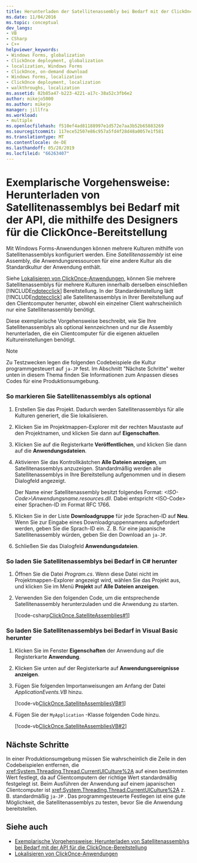 ```yaml
---
title: Herunterladen der Satellitenassembly bei Bedarf mit der ClickOnce-designer
ms.date: 11/04/2016
ms.topic: conceptual
dev_langs:
- VB
- CSharp
- C++
helpviewer_keywords:
- Windows Forms, globalization
- ClickOnce deployment, globalization
- localization, Windows Forms
- ClickOnce, on-demand download
- Windows Forms, localization
- ClickOnce deployment, localization
- walkthroughs, localization
ms.assetid: 82b85a47-b223-4221-a17c-38a52c3fb6e2
author: mikejo5000
ms.author: mikejo
manager: jillfra
ms.workload:
- multiple
ms.openlocfilehash: f510ef4ad81188997e1d572e7aa3b52b65883269
ms.sourcegitcommit: 117ece52507e86c957a5fd4f28d48a0057e1f581
ms.translationtype: MT
ms.contentlocale: de-DE
ms.lasthandoff: 05/28/2019
ms.locfileid: "66263407"
---
```

# <a name="walkthrough-download-satellite-assemblies-on-demand-with-the-clickonce-deployment-api-using-the-designer"></a>Exemplarische Vorgehensweise: Herunterladen von Satellitenassemblys bei Bedarf mit der API, die mithilfe des Designers für die ClickOnce-Bereitstellung
Mit Windows Forms-Anwendungen können mehrere Kulturen mithilfe von Satellitenassemblys konfiguriert werden. Eine *Satellitenassembly* ist eine Assembly, die Anwendungsressourcen für eine andere Kultur als die Standardkultur der Anwendung enthält.

 Siehe [Lokalisieren von ClickOnce-Anwendungen](../deployment/localizing-clickonce-applications.md), können Sie mehrere Satellitenassemblys für mehrere Kulturen innerhalb derselben einschließen [!INCLUDE[ndptecclick](../deployment/includes/ndptecclick_md.md)] Bereitstellung. In der Standardeinstellung lädt [!INCLUDE[ndptecclick](../deployment/includes/ndptecclick_md.md)] alle Satellitenassemblys in Ihrer Bereitstellung auf den Clientcomputer herunter, obwohl ein einzelner Client wahrscheinlich nur eine Satellitenassembly benötigt.

 Diese exemplarische Vorgehensweise beschreibt, wie Sie Ihre Satellitenassemblys als optional kennzeichnen und nur die Assembly herunterladen, die ein Clientcomputer für die eigenen aktuellen Kultureinstellungen benötigt.

> [!NOTE]
> Zu Testzwecken legen die folgenden Codebeispiele die Kultur programmgesteuert auf `ja-JP` fest. Im Abschnitt "Nächste Schritte" weiter unten in diesem Thema finden Sie Informationen zum Anpassen dieses Codes für eine Produktionsumgebung.

### <a name="to-mark-satellite-assemblies-as-optional"></a>So markieren Sie Satellitenassemblys als optional

1. Erstellen Sie das Projekt. Dadurch werden Satellitenassemblys für alle Kulturen generiert, die Sie lokalisieren.

2. Klicken Sie im Projektmappen-Explorer mit der rechten Maustaste auf den Projektnamen, und klicken Sie dann auf **Eigenschaften**.

3. Klicken Sie auf die Registerkarte **Veröffentlichen**, und klicken Sie dann auf die **Anwendungsdateien**.

4. Aktivieren Sie das Kontrollkästchen **Alle Dateien anzeigen**, um Satellitenassemblys anzuzeigen. Standardmäßig werden alle Satellitenassemblys in Ihre Bereitstellung aufgenommen und in diesem Dialogfeld angezeigt.

     Der Name einer Satellitenassembly besitzt folgendes Format: *\<ISO-Code>\Anwendungsname.resources.dll*. Dabei entspricht \<ISO-Code> einer Sprachen-ID im Format RFC 1766.

5. Klicken Sie in der Liste **Downloadgruppe** für jede Sprachen-ID auf **Neu**. Wenn Sie zur Eingabe eines Downloadgruppennamens aufgefordert werden, geben Sie die Sprach-ID ein. Z. B. für eine japanische Satellitenassembly würden, geben Sie den Download an `ja-JP`.

6. Schließen Sie das Dialogfeld **Anwendungsdateien**.

### <a name="to-download-satellite-assemblies-on-demand-in-c"></a>So laden Sie Satellitenassemblys bei Bedarf in C\# herunter

1. Öffnen Sie die Datei *Program.cs*. Wenn diese Datei nicht im Projektmappen-Explorer angezeigt wird, wählen Sie das Projekt aus, und klicken Sie im Menü **Projekt** auf **Alle Dateien anzeigen**.

2. Verwenden Sie den folgenden Code, um die entsprechende Satellitenassembly herunterzuladen und die Anwendung zu starten.

     [!code-csharp[ClickOnce.SatelliteAssemblies#1](../deployment/codesnippet/CSharp/walkthrough-downloading-satellite-assemblies-on-demand-with-the-clickonce-deployment-api-using-the-designer_1.cs)]

### <a name="to-download-satellite-assemblies-on-demand-in-visual-basic"></a>So laden Sie Satellitenassemblys bei Bedarf in Visual Basic herunter

1. Klicken Sie im Fenster **Eigenschaften** der Anwendung auf die Registerkarte **Anwendung**.

2. Klicken Sie unten auf der Registerkarte auf **Anwendungsereignisse anzeigen**.

3. Fügen Sie folgenden Importanweisungen am Anfang der Datei *ApplicationEvents.VB* hinzu.

     [!code-vb[ClickOnce.SatelliteAssembliesVB#1](../deployment/codesnippet/VisualBasic/walkthrough-downloading-satellite-assemblies-on-demand-with-the-clickonce-deployment-api-using-the-designer_2.vb)]

4. Fügen Sie der `MyApplication` -Klasse folgenden Code hinzu.

     [!code-vb[ClickOnce.SatelliteAssembliesVB#2](../deployment/codesnippet/VisualBasic/walkthrough-downloading-satellite-assemblies-on-demand-with-the-clickonce-deployment-api-using-the-designer_3.vb)]

## <a name="next-steps"></a>Nächste Schritte
 In einer Produktionsumgebung müssen Sie wahrscheinlich die Zeile in den Codebeispielen entfernen, die <xref:System.Threading.Thread.CurrentUICulture%2A> auf einen bestimmten Wert festlegt, da auf Clientcomputern der richtige Wert standardmäßig festgelegt ist. Beim Ausführen der Anwendung auf einem japanischen Clientcomputer ist <xref:System.Threading.Thread.CurrentUICulture%2A> z. B. standardmäßig `ja-JP` . Das programmgesteuerte Festlegen ist eine gute Möglichkeit, die Satellitenassemblys zu testen, bevor Sie die Anwendung bereitstellen.

## <a name="see-also"></a>Siehe auch
- [Exemplarische Vorgehensweise: Herunterladen von Satellitenassemblys bei Bedarf mit der API für die ClickOnce-Bereitstellung](../deployment/walkthrough-downloading-satellite-assemblies-on-demand-with-the-clickonce-deployment-api.md)
- [Lokalisieren von ClickOnce-Anwendungen](../deployment/localizing-clickonce-applications.md)
